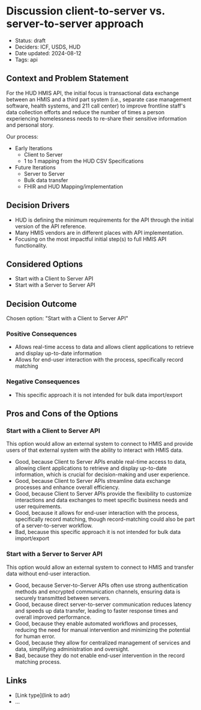 # Discussion client-to-server vs. server-to-server approach

- Status: draft
- Deciders: ICF, USDS, HUD
- Date updated: 2024-08-12
- Tags: api


## Context and Problem Statement

For the HUD HMIS API, the initial focus is transactional data exchange between an HMIS and a third part system (i.e., separate case management software, health systems, and 211 call center) to improve frontline staff's data collection efforts and reduce the number of times a person experiencing homelessness needs to re-share their sensitive information and personal story.

Our process:
- Early Iterations
  - Client to Server
  - 1 to 1 mapping from the HUD CSV Specifications
- Future Iterations
  - Server to Server
  - Bulk data transfer
  - FHIR and HUD Mapping/implementation

## Decision Drivers <!-- optional -->

- HUD is defining the minimum requirements for the API through the initial version of the API reference.
- Many HMIS vendors are in different places with API implementation.
- Focusing on the most impactful initial step(s) to full HMIS API functionality.

## Considered Options

- Start with a Client to Server API
- Start with a Server to Server API

## Decision Outcome

Chosen option: "Start with a Client to Server API"

### Positive Consequences <!-- optional -->

- Allows real-time access to data and allows client applications to retrieve and display up-to-date information
- Allows for end-user interaction with the process, specifically record matching

### Negative Consequences <!-- optional -->

- This specific approach it is not intended for bulk data import/export

## Pros and Cons of the Options <!-- optional -->

### Start with a Client to Server API

This option would allow an external system to connect to HMIS and provide users of that external system with the ability to interact with HMIS data. <!-- optional -->

- Good, because Client to Server APIs enable real-time access to data, allowing client applications to retrieve and display up-to-date information, which is crucial for decision-making and user experience.
- Good, because Client to Server APIs streamline data exchange processes and enhance overall efficiency.
- Good, because Client to Server APIs provide the flexibility to customize interactions and data exchanges to meet specific business needs and user requirements.
- Good, because it allows for end-user interaction with the process, specifically record matching, though record-matching could also be part of a server-to-server workflow.
- Bad, because this specific approach it is not intended for bulk data import/export

### Start with a Server to Server API

This option would allow an external system to connect to HMIS and transfer data without end-user interaction. <!-- optional -->

- Good, because Server-to-Server APIs often use strong authentication methods and encrypted communication channels, ensuring data is securely transmitted between servers.
- Good, because direct server-to-server communication reduces latency and speeds up data transfer, leading to faster response times and overall improved performance.
- Good, because they enable automated workflows and processes, reducing the need for manual intervention and minimizing the potential for human error.
- Good, because they allow for centralized management of services and data, simplifying administration and oversight.
- Bad, because they do not enable end-user intervention in the record matching process.

## Links <!-- optional -->

- [Link type](link to adr) <!-- example: Refined by [xxx](yyyymmdd-xxx.md) -->
- … <!-- numbers of links can vary -->
